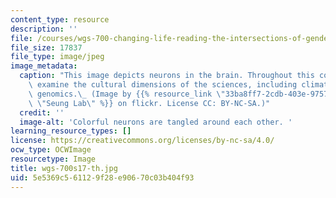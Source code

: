 ```yaml
---
content_type: resource
description: ''
file: /courses/wgs-700-changing-life-reading-the-intersections-of-gender-race-biology-and-literature-spring-2017/5e5369c561129f28e90670c03b404f93_wgs-700s17-th.jpg
file_size: 17837
file_type: image/jpeg
image_metadata:
  caption: "This image depicts neurons in the brain. Throughout this course, students\
    \ examine the cultural dimensions of the sciences, including climate change and\
    \ genomics.\_ (Image by {{% resource_link \"33ba8ff7-2cdb-403e-9757-5f6910325572\"\
    \ \"Seung Lab\" %}} on flickr. License CC: BY-NC-SA.)"
  credit: ''
  image-alt: 'Colorful neurons are tangled around each other. '
learning_resource_types: []
license: https://creativecommons.org/licenses/by-nc-sa/4.0/
ocw_type: OCWImage
resourcetype: Image
title: wgs-700s17-th.jpg
uid: 5e5369c5-6112-9f28-e906-70c03b404f93
---
```

